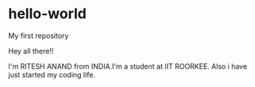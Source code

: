 # hello-world
My first repository

Hey all there!!

I'm RITESH ANAND from INDIA.I'm a student at IIT ROORKEE.
Also i have just started my coding life.
